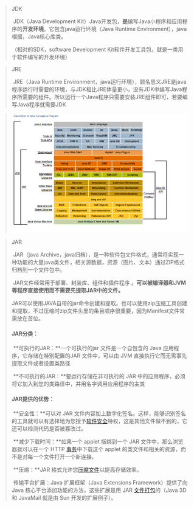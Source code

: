 > JDK
>
> ​		JDK（Java Development Kit）Java开发包，**是**编写Java小程序和应用程序的**开发环境**，它包含java运行环境（Java Runtime Environment），java根据，Java核心库类。
>
> （相对的SDK，software Development Kit软件开发工具包，就是一类用于软件编写的开发环境）

> JRE
>
> ​		JRE（Java Runtime Environment，java运行环境），顾名思义JRE是java程序运行时需要的环境，与JDK相比JRE体量更小，没有JDK中编写Java程序所需要的组件。所以运行一个Java程序只需要安装JRE组件即可，若要编写Java程序就需要JDK

> ![image-20210622112701695](image/image-20210622112701695.png)

> JAR
>
> ​		JAR（java Archive，java归档），是一种软件包文件格式，通常将实现一种功能的大量java类文件，相关源数据，资源（图片、文本）通过ZIP格式归档到一个文件包中。
>
> ​		JAR文件经常用于部署、封装库、组件和插件程序 。**可以被编译器和JVM等程序直接使用而不需要先提取JAR中的文件。**
>
> ​		JAR可以使用JAVA自带的jar命令创建和提取。也可以使用zip压缩工具创建和提取，不过压缩时zip文件头里的条目顺序很重要，因为Manifest文件常需放在首位。
>
> #### **JAR分类：**
>
> ​		**可执行的JAR：**一个可执行的jar 文件是一个自包含的 Java 应用程序，它存储在特别配置的JAR 文件中，可以由 JVM 直接执行它而无需事先提取文件或者设置类路径
>
> ​		**不可执行的JAR：**要运行存储在非可执行的 JAR 中的应用程序，必须将它加入到您的类路径中，并用名字调用应用程序的主类
>
> #### **JAR提供的优势：**
>
> ​			**安全性：**可以对 JAR 文件内容加上数字化签名。这样，能够识别签名的工具就可以有选择地为您授予[软件安全](https://baike.baidu.com/item/软件安全)特权，这是其他文件做不到的，它还可以检测代码是否被篡改过。
>
> ​			**减少下载时间：**如果一个 applet 捆绑到一个 JAR 文件中，那么浏览器就可以在一个 HTTP [事务](https://baike.baidu.com/item/事务)中下载这个 applet 的类文件和相关的资源，而不是对每一个文件打开一个新连接。
>
> ​			**压缩：**JAR 格式允许您[压缩文件](https://baike.baidu.com/item/压缩文件)以提高存储效率。
>
> ​			传输平台扩展：Java 扩展框架（Java Extensions Framework）提供了向 Java 核心平台添加功能的方法，这些扩展是用 JAR [文件打包](https://baike.baidu.com/item/文件打包)的（Java 3D 和 JavaMail 就是由 Sun 开发的扩展例子）。

